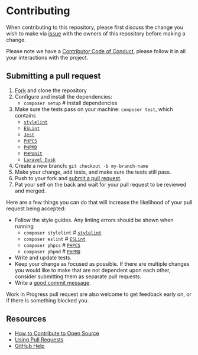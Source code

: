# Contributing
[issues]: https://github.com/technote-space/laravel-reservation-management-system/issues
[fork]: https://github.com/technote-space/laravel-reservation-management-system/fork
[pr]: https://github.com/technote-space/laravel-reservation-management-system/compare
[stylelint]: https://github.com/stylelint/stylelint
[eslint]: https://eslint.org/
[jest]: https://jestjs.io/
[phpcs]: https://github.com/squizlabs/PHP_CodeSniffer/wiki/Usage
[phpmd]: https://phpmd.org/documentation/index.html
[phpunit]: https://phpunit.de/
[dusk]: https://laravel.com/docs/master/dusk
[code-of-conduct]: CODE_OF_CONDUCT.md

When contributing to this repository, please first discuss the change you wish to make via [issue][issues] with the owners of this repository before making a change. 

Please note we have a [Contributor Code of Conduct][code-of-conduct], please follow it in all your interactions with the project.

## Submitting a pull request

1. [Fork][fork] and clone the repository
1. Configure and install the dependencies:
   - `composer setup`  # install dependencies
1. Make sure the tests pass on your machine: `composer test`, which contains
   - [`stylelint`][stylelint]
   - [`ESLint`][eslint]
   - [`Jest`][jest]
   - [`PHPCS`][phpcs]
   - [`PHPMD`][phpmd]
   - [`PHPUnit`][phpunit]
   - [`Laravel Dusk`][dusk]
1. Create a new branch: `git checkout -b my-branch-name`
1. Make your change, add tests, and make sure the tests still pass.
1. Push to your fork and [submit a pull request][pr].
1. Pat your self on the back and wait for your pull request to be reviewed and merged.

Here are a few things you can do that will increase the likelihood of your pull request being accepted:
- Follow the style guides. Any linting errors should be shown when running 
  - `composer stylelint`  # [`stylelint`][stylelint]
  - `composer eslint`     # [`ESLint`][eslint]
  - `composer phpcs`      # [`PHPCS`][phpcs]
  - `composer phpmd`      # [`PHPMD`][phpmd]
- Write and update tests.
- Keep your change as focused as possible. If there are multiple changes you would like to make that are not dependent upon each other, consider submitting them as separate pull requests.
- Write a [good commit message](https://github.com/erlang/otp/wiki/writing-good-commit-messages).

Work in Progress pull request are also welcome to get feedback early on, or if there is something blocked you.

## Resources

- [How to Contribute to Open Source](https://opensource.guide/how-to-contribute/)
- [Using Pull Requests](https://help.github.com/articles/about-pull-requests/)
- [GitHub Help](https://help.github.com)
